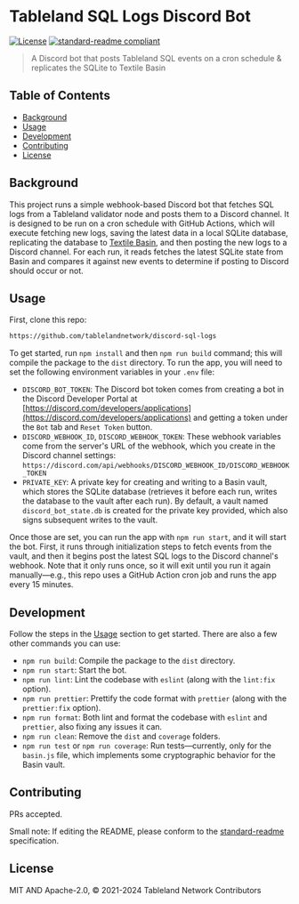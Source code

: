 # Tableland SQL Logs Discord Bot

[![License](https://img.shields.io/github/license/tablelandnetwork/discord-sql-logs.svg)](./LICENSE)
[![standard-readme compliant](https://img.shields.io/badge/standard--readme-OK-green.svg)](https://github.com/RichardLitt/standard-readme)

> A Discord bot that posts Tableland SQL events on a cron schedule & replicates the SQLite to Textile Basin

## Table of Contents

- [Background](#background)
- [Usage](#usage)
- [Development](#development)
- [Contributing](#contributing)
- [License](#license)

## Background

This project runs a simple webhook-based Discord bot that fetches SQL logs from a Tableland validator node and posts them to a Discord channel. It is designed to be run on a cron schedule with GitHub Actions, which will execute fetching new logs, saving the latest data in a local SQLite database, replicating the database to [Textile Basin](https://github.com/tablelandnetwork/basin-cli), and then posting the new logs to a Discord channel. For each run, it reads fetches the latest SQLite state from Basin and compares it against new events to determine if posting to Discord should occur or not.

## Usage

First, clone this repo:

```sh
https://github.com/tablelandnetwork/discord-sql-logs
```

To get started, run `npm install` and then `npm run build` command; this will compile the package to the `dist` directory. To run the app, you will need to set the following environment variables in your `.env` file:

- `DISCORD_BOT_TOKEN`: The Discord bot token comes from creating a bot in the Discord Developer Portal at [https://discord.com/developers/applications](https://discord.com/developers/applications) and getting a token under the `Bot` tab and `Reset Token` button.
- `DISCORD_WEBHOOK_ID`, `DISCORD_WEBHOOK_TOKEN`: These webhook variables come from the server's URL of the webhook, which you create in the Discord channel settings: `https://discord.com/api/webhooks/DISCORD_WEBHOOK_ID/DISCORD_WEBHOOK_TOKEN`
- `PRIVATE_KEY`: A private key for creating and writing to a Basin vault, which stores the SQLite database (retrieves it before each run, writes the database to the vault after each run). By default, a vault named `discord_bot_state.db` is created for the private key provided, which also signs subsequent writes to the vault.

Once those are set, you can run the app with `npm run start`, and it will start the bot. First, it runs through initialization steps to fetch events from the vault, and then it begins post the latest SQL logs to the Discord channel's webhook. Note that it only runs once, so it will exit until you run it again manually—e.g., this repo uses a GitHub Action cron job and runs the app every 15 minutes.

## Development

Follow the steps in the [Usage](#usage) section to get started. There are also a few other commands you can use:

- `npm run build`: Compile the package to the `dist` directory.
- `npm run start`: Start the bot.
- `npm run lint`: Lint the codebase with `eslint` (along with the `lint:fix` option).
- `npm run prettier`: Prettify the code format with `prettier` (along with the `prettier:fix` option).
- `npm run format`: Both lint and format the codebase with `eslint` and `prettier`, also fixing any issues it can.
- `npm run clean`: Remove the `dist` and `coverage` folders.
- `npm run test` or `npm run coverage`: Run tests—currently, only for the `basin.js` file, which implements some cryptographic behavior for the Basin vault.

## Contributing

PRs accepted.

Small note: If editing the README, please conform to the
[standard-readme](https://github.com/RichardLitt/standard-readme) specification.

## License

MIT AND Apache-2.0, © 2021-2024 Tableland Network Contributors
